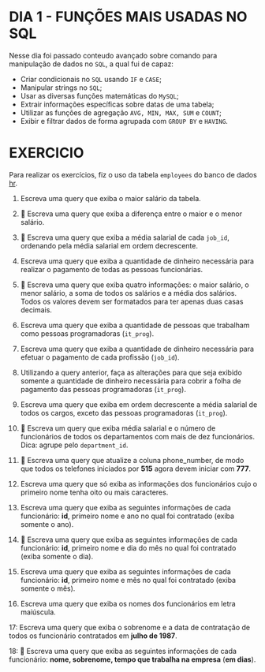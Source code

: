 # DIA 1 - FUNÇÕES MAIS USADAS NO SQL

Nesse dia foi passado conteudo avançado sobre comando para manipulação de dados no `SQL`, a qual fui de capaz:

- Criar condicionais no `SQL` usando `IF` e `CASE`;
- Manipular strings no `SQL`;
- Usar as diversas funções matemáticas do `MySQL`;
- Extrair informações específicas sobre datas de uma tabela;
- Utilizar as funções de agregação `AVG, MIN, MAX, SUM` e `COUNT`;
- Exibir e filtrar dados de forma agrupada com `GROUP BY` e `HAVING`.

# EXERCICIO

Para realizar os exercícios, fiz o uso da tabela `employees` do banco de dados [hr](https://lms-assets.betrybe.com/lms/hr.sql).

1. Escreva uma query que exiba o maior salário da tabela.

2. 🚀 Escreva uma query que exiba a diferença entre o maior e o menor salário.

3. 🚀 Escreva uma query que exiba a média salarial de cada `job_id`, ordenando pela média salarial em ordem decrescente.

4. Escreva uma query que exiba a quantidade de dinheiro necessária para realizar o pagamento de todas as pessoas funcionárias.

5. 🚀 Escreva uma query que exiba quatro informações: o maior salário, o menor salário, a soma de todos os salários e a média dos salários. Todos os valores devem ser formatados para ter apenas duas casas decimais.

6. Escreva uma query que exiba a quantidade de pessoas que trabalham como pessoas programadoras (`it_prog`).

7. Escreva uma query que exiba a quantidade de dinheiro necessária para efetuar o pagamento de cada profissão (`job_id`).

8. Utilizando a query anterior, faça as alterações para que seja exibido somente a quantidade de dinheiro necessária para cobrir a folha de pagamento das pessoas programadoras (`it_prog`).

9. Escreva uma query que exiba em ordem decrescente a média salarial de todos os cargos, exceto das pessoas programadoras (`it_prog`).

10. 🚀 Escreva um query que exiba média salarial e o número de funcionários de todos os departamentos com mais de dez funcionários. Dica: agrupe pelo `department_id`.

11. 🚀 Escreva uma query que atualize a coluna phone_number, de modo que todos os telefones iniciados por **515** agora devem iniciar com **777**.

12. Escreva uma query que só exiba as informações dos funcionários cujo o primeiro nome tenha oito ou mais caracteres.

13. Escreva uma query que exiba as seguintes informações de cada funcionário: **id**, primeiro nome e ano no qual foi contratado (exiba somente o ano).

14. 🚀 Escreva uma query que exiba as seguintes informações de cada funcionário: **id**, primeiro nome e dia do mês no qual foi contratado (exiba somente o dia).

15. Escreva uma query que exiba as seguintes informações de cada funcionário: **id**, primeiro nome e mês no qual foi contratado (exiba somente o mês).

16. Escreva uma query que exiba os nomes dos funcionários em letra maiúscula.

17: Escreva uma query que exiba o sobrenome e a data de contratação de todos os funcionário contratados em **julho de 1987**.

18: 🚀 Escreva uma query que exiba as seguintes informações de cada funcionário: **nome, sobrenome, tempo que trabalha na empresa** (**em dias**).
